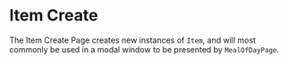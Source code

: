 # Item Create

The Item Create Page creates new instances of `Item`, and will most commonly be used in a modal window to be presented by `MealOfDayPage`.
